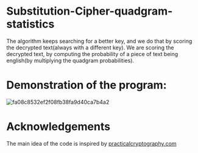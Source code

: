 # Substitution-Cipher-quadgram-statistics
The algorithm keeps searching for a better key, and we do that by scoring the decrypted text(always with a different key).
We are scoring the decrypted text, by computing the probability of a piece of text being english(by multiplying the quadgram probabilities).

# Demonstration of the program:
![fa08c8532ef2f08fb38fa9d40ca7b4a2](https://user-images.githubusercontent.com/60574244/175367048-2dfe2549-b499-412c-9754-66b05484375d.gif)

# Acknowledgements
The main idea of the code is inspired by [practicalcryptography.com](practicalcryptography.com.)
